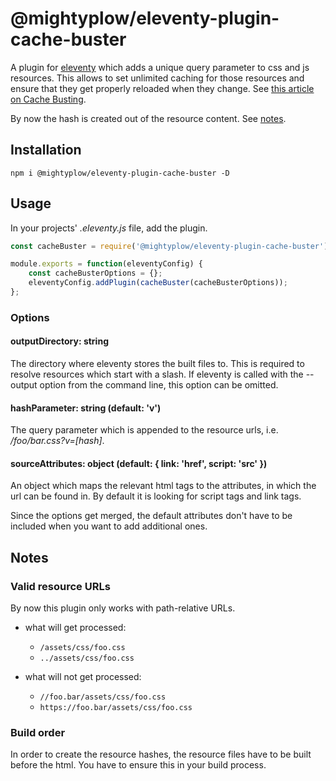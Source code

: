 # @mightyplow/eleventy-plugin-cache-buster

A plugin for [eleventy](https://github.com/11ty/eleventy/) which adds a unique query parameter to css and js resources. 
This allows to set unlimited caching for those resources and ensure that they get properly reloaded when they change.
See [this article on Cache Busting](https://www.keycdn.com/support/what-is-cache-busting/).

By now the hash is created out of the resource content. See [notes](#notes).

## Installation
````
npm i @mightyplow/eleventy-plugin-cache-buster -D
````

## Usage

In your projects' _.eleventy.js_ file, add the plugin.

````.js
const cacheBuster = require('@mightyplow/eleventy-plugin-cache-buster');

module.exports = function(eleventyConfig) {
    const cacheBusterOptions = {};
    eleventyConfig.addPlugin(cacheBuster(cacheBusterOptions));
};

````

### Options

#### outputDirectory: string

The directory where eleventy stores the built files to. This is required to resolve resources which start with a slash.
If eleventy is called with the --output option from the command line, this option can be omitted.

#### hashParameter: string (default: 'v')

The query parameter which is appended to the resource urls, i.e. _/foo/bar.css?v=[hash]_.

#### sourceAttributes: object (default: { link: 'href', script: 'src' })

An object which maps the relevant html tags to the attributes, in which the url can be found in. By default it is looking
for script tags and link tags.

Since the options get merged, the default attributes don't have to be included when you want to add additional ones.

## Notes

### Valid resource URLs

By now this plugin only works with path-relative URLs.
- what will get processed:
    - `/assets/css/foo.css`
    - `../assets/css/foo.css`

- what will not get processed:
    - `//foo.bar/assets/css/foo.css`
    - `https://foo.bar/assets/css/foo.css`

### Build order

In order to create the resource hashes, the resource files have to be built
before the html. You have to ensure this in your build process.
